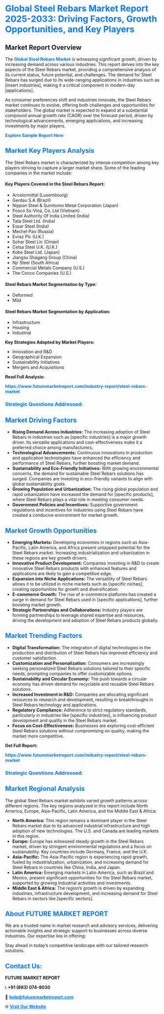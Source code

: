 <h1 style="color: #007BFF;">Global Steel Rebars Market Report 2025-2033: Driving Factors, Growth Opportunities, and Key Players</h1>

<section id="overview">
<h2>Market Report Overview</h2>
<p>The <a href="https://www.futuremarketreport.com/industry-report/steel-rebars-market" style="color: #007BFF; text-decoration: none;"><strong>Global Steel Rebars Market</strong></a> is witnessing significant growth, driven by increasing demand across various industries. This report delves into the key aspects of the Steel Rebars market, providing a comprehensive analysis of its current status, future potential, and challenges. The demand for Steel Rebars has surged due to its wide-ranging applications in industries such as [insert industries], making it a critical component in modern-day [applications].</p>
<p>As consumer preferences shift and industries innovate, the Steel Rebars market continues to evolve, offering both challenges and opportunities for stakeholders. The global market is expected to expand at a substantial compound annual growth rate (CAGR) over the forecast period, driven by technological advancements, emerging applications, and increasing investments by major players.</p>
</section>

<section id="overview">
<p><a href="https://www.futuremarketreport.com/request-sample/reportId=29550" style="color: #007BFF; text-decoration: none;"><strong>Explore Sample Report Here</strong></a></p>
</section>

<section id="key-players">
<h2 style="color: #007BFF;">Market Key Players Analysis</h2>
<p>The Steel Rebars market is characterized by intense competition among key players striving to capture a larger market share. Some of the leading companies in the market include:</p>
<h4>Key Players Covered in the Steel Rebars Report:</h4>
<ul><li>Arcelormittal (Luxembourg)</li><li>Gerdau S.A (Brazil)</li><li>Nippon Steel &amp; Sumitomo Metal Corporation (Japan)</li><li>Posco Ss-Vina, Co. Ltd (Vietnam)</li><li>Steel Authority Of India Limited (India)</li><li>Tata Steel Ltd. (India)</li><li>Essar Steel (India)</li><li>Mechel Pao (Russia)</li><li>Evraz Plc (U.K.)</li><li>Sohar Steel Llc (Oman)</li><li>Celsa Steel U.K. (U.K.)</li><li>Kobe Steel Ltd. (Japan)</li><li>Jiangsu Shagang Group (China)</li><li>Njr Steel (South Africa)</li><li>Commercial Metals Company (U.S.)</li><li>The Conco Companies (U.S.)</li></ul>
<h4>Steel Rebars Market Segmentation by Type:</h4>
<ul><li>Deformed</li><li>Mild</li></ul>

<h4>Steel Rebars Market Segmentation by Application:</h4>
<ul><li>Infrastructure</li><li>Housing</li><li>Industrial</li></ul>
<p><strong>Key Strategies Adopted by Market Players:</strong></p>
<ul>
<li>Innovation and R&D</li>
<li>Geographical Expansion</li>
<li>Sustainability Initiatives</li>
<li>Mergers and Acquisitions</li>
</ul>
</section>

<section>
<p><strong>Read Full Analysis: </strong></p><a href="https://www.futuremarketreport.com/industry-report/steel-rebars-market" style="color: #007BFF; text-decoration: none;"><strong>https://www.futuremarketreport.com/industry-report/steel-rebars-market</strong></a>
<h3 style="color: #007BFF;">Strategic Questions Addressed:</h3>
</section>

<section id="driving-factors">
<h2 style="color: #007BFF;">Market Driving Factors</h2>
<ul>
<li><strong>Rising Demand Across Industries:</strong> The increasing adoption of Steel Rebars in industries such as [specific industries] is a major growth driver. Its versatile applications and cost-effectiveness make it a preferred choice among manufacturers.</li>
<li><strong>Technological Advancements:</strong> Continuous innovations in production and application technologies have enhanced the efficiency and performance of Steel Rebars, further boosting market demand.</li>
<li><strong>Sustainability and Eco-Friendly Initiatives:</strong> With growing environmental concerns, the demand for sustainable Steel Rebars solutions has surged. Companies are investing in eco-friendly variants to align with global sustainability goals.</li>
<li><strong>Growing Population and Urbanization:</strong> The rising global population and rapid urbanization have increased the demand for [specific products], where Steel Rebars plays a vital role in meeting consumer needs.</li>
<li><strong>Government Policies and Incentives:</strong> Supportive government regulations and incentives for industries using Steel Rebars have created a conducive environment for market growth.</li>
</ul>
</section>

<section id="growth-opportunities">
<h2 style="color: #007BFF;">Market Growth Opportunities</h2>
<ul>
<li><strong>Emerging Markets:</strong> Developing economies in regions such as Asia-Pacific, Latin America, and Africa present untapped potential for the Steel Rebars market. Increasing industrialization and urbanization in these regions are key growth drivers.</li>
<li><strong>Innovative Product Development:</strong> Companies investing in R&D to create innovative Steel Rebars products with enhanced features and applications are likely to gain a competitive edge.</li>
<li><strong>Expansion into Niche Applications:</strong> The versatility of Steel Rebars allows it to be utilized in niche markets such as [specific niches], creating opportunities for growth and diversification.</li>
<li><strong>E-commerce Growth:</strong> The rise of e-commerce platforms has created a surge in demand for Steel Rebars used in [specific applications], further boosting market growth.</li>
<li><strong>Strategic Partnerships and Collaborations:</strong> Industry players are forming partnerships to leverage shared expertise and resources, driving the development and adoption of Steel Rebars products globally.</li>
</ul>
</section>

<section id="trending-factors">
<h2 style="color: #007BFF;">Market Trending Factors</h2>
<ul>
<li><strong>Digital Transformation:</strong> The integration of digital technologies in the production and distribution of Steel Rebars has improved efficiency and customer satisfaction.</li>
<li><strong>Customization and Personalization:</strong> Consumers are increasingly seeking personalized Steel Rebars solutions tailored to their specific needs, prompting companies to offer customizable options.</li>
<li><strong>Sustainability and Circular Economy:</strong> The push towards a circular economy has driven demand for recyclable and reusable Steel Rebars solutions.</li>
<li><strong>Increased Investment in R&D:</strong> Companies are allocating significant resources to research and development, resulting in breakthroughs in Steel Rebars technology and applications.</li>
<li><strong>Regulatory Compliance:</strong> Adherence to strict regulatory standards, particularly in industries like [specific industries], is influencing product development and quality in the Steel Rebars market.</li>
<li><strong>Focus on Cost-Effectiveness:</strong> Businesses are exploring cost-efficient Steel Rebars solutions without compromising on quality, making the market more competitive.</li>
</ul>
</section>

<section>
<p><strong>Get Full Report: </strong></p><a href="https://www.futuremarketreport.com/industry-report/steel-rebars-market" style="color: #007BFF; text-decoration: none;"><strong>https://www.futuremarketreport.com/industry-report/steel-rebars-market</strong></a>
<h3 style="color: #007BFF;">Strategic Questions Addressed:</h3>
</section>


<section id="regional-analysis">
<h2 style="color: #007BFF;">Market Regional Analysis</h2>
<p>The global Steel Rebars market exhibits varied growth patterns across different regions. The key regions analyzed in this report include North America, Europe, Asia-Pacific, Latin America, and the Middle East & Africa:</p>
<ul>
<li><strong>North America:</strong> This region remains a dominant player in the Steel Rebars market due to its advanced industrial infrastructure and high adoption of new technologies. The U.S. and Canada are leading markets in this region.</li>
<li><strong>Europe:</strong> Europe has witnessed steady growth in the Steel Rebars market, driven by stringent environmental regulations and a focus on sustainability. Key countries include Germany, France, and the U.K.</li>
<li><strong>Asia-Pacific:</strong> The Asia-Pacific region is experiencing rapid growth, fueled by industrialization, urbanization, and increasing demand for Steel Rebars in countries like China, India, and Japan.</li>
<li><strong>Latin America:</strong> Emerging markets in Latin America, such as Brazil and Mexico, present significant opportunities for the Steel Rebars market, supported by growing industrial activities and investments.</li>
<li><strong>Middle East & Africa:</strong> The region’s growth is driven by expanding industries, infrastructure development, and increasing demand for Steel Rebars in sectors like [specific sectors].</li>
</ul>
</section>

<footer>
<h2 style="color: #007BFF;">About FUTURE MARKET REPORT</h2>
<p>We are a trusted name in market research and advisory services, delivering actionable insights and strategic support to businesses across diverse industries. Our expertise lies in offering:</p>

<p>Stay ahead in today’s competitive landscape with our tailored research solutions.</p>

<h2 style="color: #007BFF;">Contact Us:</h2>
<p><strong>FUTURE MARKET REPORT</strong></p>
<p>📞 <strong>+91 (883) 074-8030</strong></p>
<p>📧 <strong><a href="mailto:help@futuremarketreport.com" style="color: #007BFF;">help@futuremarketreport.com</a></strong></p>
<p>🌐 <strong><a href="https://www.futuremarketreport.com/" style="color: #007BFF;">Visit Our Website</a></strong></p>
</footer>